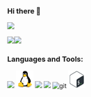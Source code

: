 ### Hi there 👋 
![](https://visitor-badge.glitch.me/badge?page_id=JiangXavier)
<div> <img height="150px" src="https://github-readme-stats.vercel.app/api?username=JiangXavier&show_icons=true&theme=tokyonight" /><img height="150px" img src="https://github-readme-stats.vercel.app/api/top-langs/?username=JiangXavier&layout=compact" />  </div>

### Languages and Tools:  
<div>
<img height="40" src="https://raw.githubusercontent.com/shinokada/shinokada/master/assets/python.png">
<img src="https://raw.githubusercontent.com/devicons/devicon/master/icons/linux/linux-original.svg" alt="linux" width="40" height="40"/>
<img height="40" src="https://raw.githubusercontent.com/shinokada/shinokada/master/assets/visual-studio-code.png">
<img height="40" src="https://raw.githubusercontent.com/shinokada/shinokada/master/assets/vim.png">
<img src="https://www.vectorlogo.zone/logos/git-scm/git-scm-icon.svg" alt="git" width="40" height="40"/>
<img src="https://raw.githubusercontent.com/devicons/devicon/master/icons/bash/bash-original.svg" alt="bash" width="40" height="40"/>
<div>
